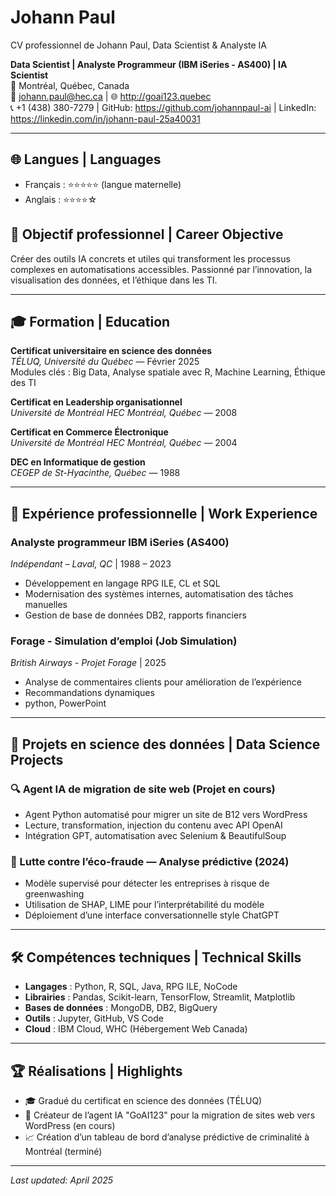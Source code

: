 <link rel="stylesheet" href="style.css">

# Johann Paul
 CV professionnel de Johann Paul, Data Scientist & Analyste IA

**Data Scientist | Analyste Programmeur (IBM iSeries - AS400) | IA Scientist**  
📍 Montréal, Québec, Canada  
📧 johann.paul@hec.ca | 🌐 http://goai123.quebec  
📞 +1 (438) 380-7279 | GitHub: https://github.com/johannpaul-ai | LinkedIn: https://linkedin.com/in/johann-paul-25a40031

---

## 🌐 Langues | Languages

- Français : ⭐⭐⭐⭐⭐ (langue maternelle)  
- Anglais : ⭐⭐⭐⭐☆

## 🚀 Objectif professionnel | Career Objective

Créer des outils IA concrets et utiles qui transforment les processus complexes en automatisations accessibles. Passionné par l’innovation, la visualisation des données, et l’éthique dans les TI.

---

## 🎓 Formation | Education

**Certificat universitaire en science des données**  
*TÉLUQ, Université du Québec* — Février 2025  
Modules clés : Big Data, Analyse spatiale avec R, Machine Learning, Éthique des TI

**Certificat en Leadership organisationnel**  
*Université de Montréal HEC Montréal, Québec* — 2008

**Certificat en Commerce Électronique**  
*Université de Montréal HEC Montréal, Québec* — 2004

**DEC en Informatique de gestion**  
*CEGEP de St-Hyacinthe, Québec* — 1988

---

## 💼 Expérience professionnelle | Work Experience

### Analyste programmeur IBM iSeries (AS400)
*Indépendant – Laval, QC* | 1988 – 2023  
- Développement en langage RPG ILE, CL et SQL  
- Modernisation des systèmes internes, automatisation des tâches manuelles  
- Gestion de base de données DB2, rapports financiers

### Forage - Simulation d’emploi (Job Simulation)  
*British Airways - Projet Forage* | 2025  
- Analyse de commentaires clients pour amélioration de l’expérience  
- Recommandations dynamiques
- python,  PowerPoint

---

## 🧠 Projets en science des données | Data Science Projects

### 🔍 Agent IA de migration de site web (Projet en cours)  
- Agent Python automatisé pour migrer un site de B12 vers WordPress  
- Lecture, transformation, injection du contenu avec API OpenAI  
- Intégration GPT, automatisation avec Selenium & BeautifulSoup

### 🌿 Lutte contre l’éco-fraude — Analyse prédictive (2024)
- Modèle supervisé pour détecter les entreprises à risque de greenwashing  
- Utilisation de SHAP, LIME pour l’interprétabilité du modèle  
- Déploiement d’une interface conversationnelle style ChatGPT

---

## 🛠 Compétences techniques | Technical Skills

- **Langages** : Python, R, SQL, Java, RPG ILE, NoCode   
- **Librairies** : Pandas, Scikit-learn, TensorFlow, Streamlit, Matplotlib  
- **Bases de données** : MongoDB, DB2, BigQuery  
- **Outils** : Jupyter, GitHub, VS Code  
- **Cloud** : IBM Cloud, WHC (Hébergement Web Canada)

---

## 🏆 Réalisations | Highlights

- 🎓 Gradué du certificat en science des données (TÉLUQ)
- 🧠 Créateur de l’agent IA "GoAI123" pour la migration de sites web vers WordPress (en cours)
- 📈 Création d’un tableau de bord d’analyse prédictive de criminalité à Montréal (terminé)

---

_Last updated: April 2025_

